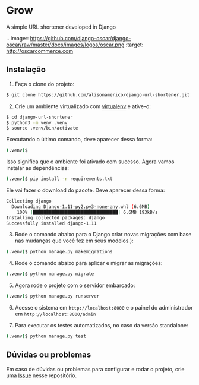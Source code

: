 # Grow
A simple URL shortener developed in Django

.. image:: https://github.com/django-oscar/django-oscar/raw/master/docs/images/logos/oscar.png
    :target: http://oscarcommerce.com

## Instalação

1. Faça o clone do projeto:

```bash
$ git clone https://github.com/alisonamerico/django-url-shortener.git
```

2. Crie um ambiente virtualizado com [virtualenv]() e ative-o:

```bash
$ cd django-url-shortener
$ python3 -m venv .venv
$ source .venv/bin/activate
```

Executando o último comando, deve aparecer dessa forma:

```bash
(.venv)$
```

Isso significa que o ambiente foi ativado com sucesso. Agora vamos instalar as dependências:

```bash
(.venv)$ pip install -r requirements.txt
```

Ele vai fazer o download do pacote. Deve aparecer dessa forma:

```bash
Collecting django
  Downloading Django-1.11-py2.py3-none-any.whl (6.6MB)
    100% |████████████████████████████████| 6.6MB 193kB/s
Installing collected packages: django
Successfully installed django-1.11
```


3. Rode o comando abaixo para o Django criar novas migrações com base nas mudanças que você fez em seus modelos.):

```bash
(.venv)$ python manage.py makemigrations
```

4. Rode o comando abaixo para aplicar e migrar as migrações:

```bash
(.venv)$ python manage.py migrate
```

5. Agora rode o projeto com o servidor embarcado:

```bash
(.venv)$ python manage.py runserver
```

6. Acesse o sistema em `http://localhost:8000` e o painel do administrador em `http://localhost:8000/admin`

7. Para executar os testes automatizados, no caso da versão standalone:

```bash
(.venv)$ python manage.py test
```

## Dúvidas ou problemas

Em caso de dúvidas ou problemas para configurar e rodar o projeto, crie uma [Issue](https://github.com/alisonamerico/django-url-shortener/issues) nesse repositório.

